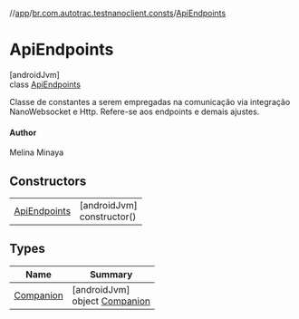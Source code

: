 //[app](../../../index.md)/[br.com.autotrac.testnanoclient.consts](../index.md)/[ApiEndpoints](index.md)

# ApiEndpoints

[androidJvm]\
class [ApiEndpoints](index.md)

Classe de constantes a serem empregadas na comunicação via integração NanoWebsocket e Http. Refere-se aos endpoints e demais ajustes.

#### Author

Melina Minaya

## Constructors

| | |
|---|---|
| [ApiEndpoints](-api-endpoints.md) | [androidJvm]<br>constructor() |

## Types

| Name | Summary |
|---|---|
| [Companion](-companion/index.md) | [androidJvm]<br>object [Companion](-companion/index.md) |
